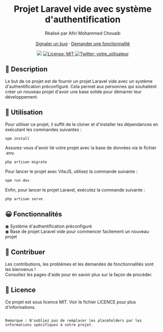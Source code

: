 <h1 align="center">Projet Laravel vide avec système d'authentification</h1>

<p align="center">
  Réalisé par Afiri Mohammed Chouaib
  <br>
  <br>
  <a href="https://github.com/votre_utilisateur/votre_projet/issues">Signaler un bug</a>
  ·
  <a href="https://github.com/votre_utilisateur/votre_projet/issues">Demander une fonctionnalité</a>
</p>

<p align="center">
  <img src="https://img.shields.io/badge/version-1.0-blue.svg?cacheSeconds=2592000" />
  <a href="https://github.com/votre_utilisateur/votre_projet/blob/master/LICENSE">
    <img alt="License: MIT" src="https://img.shields.io/badge/License-MIT-yellow.svg" target="_blank" />
  </a>
  <a href="https://fr.linkedin.com/in/afiri.chouaib">
    <img alt="Twitter: votre_utilisateur" src="https://img.shields.io/badge/LinkedIn-0077B5?style=for-the-badge&logo=linkedin&logoColor=white" target="_blank" />
  </a>
</p>


## 📝 Description

Le but de ce projet est de fournir un projet Laravel vide avec un système d'authentification préconfiguré. Cela permet aux personnes qui souhaitent créer un nouveau projet d'avoir une base solide pour démarrer leur développement.


## 🚀 Utilisation

Pour utiliser ce projet, il suffit de le cloner et d'installer les dépendances en exécutant les commandes suivantes :

```sh
npm install
```
Assurez-vous d'avoir lié votre projet avec la base de données via le fichier .env.

```sh
php artisan migrate
```

Pour lancer le projet avec ViteJS, utilisez la commande suivante :

```sh
npm run dev
```

Enfin, pour lancer le projet Laravel, exécutez la commande suivante :

```sh
php artisan serve
```

## 😀 Fonctionnalités

◉ Système d'authentification préconfiguré <br/>
◉ Base de projet Laravel vide pour commencer facilement un nouveau projet

## 🤝 Contribuer

Les contributions, les problèmes et les demandes de fonctionnalités sont les bienvenus !<br>Consultez les pages d'aide pour en savoir plus sur la façon de procéder.

## 📝 Licence

Ce projet est sous licence MIT. Voir le fichier LICENCE pour plus d'informations.

```

Remarque : N'oubliez pas de remplacer les placeholders par les informations spécifiques à votre projet.

```
